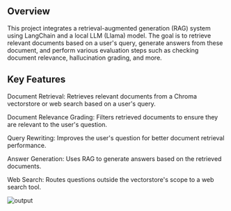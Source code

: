 ## Overview

This project integrates a retrieval-augmented generation (RAG) system using LangChain and a local LLM (Llama) model. The goal is to retrieve relevant documents based on a user's query, generate answers from these document, and perform various evaluation steps such as checking document relevance, hallucination grading, and more.

## Key Features

Document Retrieval: Retrieves relevant documents from a Chroma vectorstore or web search based on a user's query.


Document Relevance Grading: Filters retrieved documents to ensure they are relevant to the user's question.


Query Rewriting: Improves the user's question for better document retrieval performance.


Answer Generation: Uses RAG to generate answers based on the retrieved documents.


Web Search: Routes questions outside the vectorstore's scope to a web search tool.

![output](https://github.com/user-attachments/assets/df8903b2-f57d-4a11-9104-4c6ee3c512aa)
